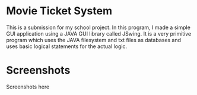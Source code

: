# Movie Ticket System
This is a submission for my school project.
In this program, I made a simple GUI application using a JAVA GUI library called JSwing.
It is a very primitive program which uses the JAVA filesystem and txt files as databases and uses basic logical statements for the actual logic.

# Screenshots
Screenshots here
